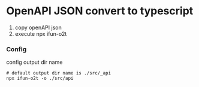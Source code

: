 # OpenAPI JSON convert to typescript

1. copy openAPI json 
2. execute npx ifun-o2t

### Config

config output dir name

```shell
# default output dir name is ./src/_api
npx ifun-o2t -o ./src/api
```